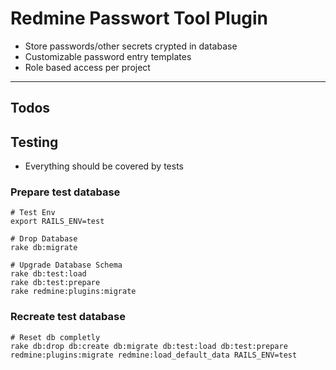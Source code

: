 # Redmine Passwort Tool Plugin

 - Store passwords/other secrets crypted in database
 - Customizable password entry templates
 - Role based access per project

---

## Todos

## Testing

 - Everything should be covered by tests

### Prepare test database

```
# Test Env
export RAILS_ENV=test

# Drop Database
rake db:migrate

# Upgrade Database Schema
rake db:test:load
rake db:test:prepare
rake redmine:plugins:migrate 

```


### Recreate test database

```
# Reset db completly
rake db:drop db:create db:migrate db:test:load db:test:prepare redmine:plugins:migrate redmine:load_default_data RAILS_ENV=test

```

